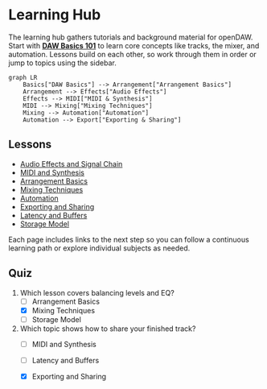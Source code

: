 # Learning Hub

The learning hub gathers tutorials and background material for openDAW.
Start with **[DAW Basics 101](./daw-basics-101.md)** to learn core concepts
like tracks, the mixer, and automation. Lessons build on each other, so work
through them in order or jump to topics using the sidebar.

```mermaid
graph LR
    Basics["DAW Basics"] --> Arrangement["Arrangement Basics"]
    Arrangement --> Effects["Audio Effects"]
    Effects --> MIDI["MIDI & Synthesis"]
    MIDI --> Mixing["Mixing Techniques"]
    Mixing --> Automation["Automation"]
    Automation --> Export["Exporting & Sharing"]
```

## Lessons

- [Audio Effects and Signal Chain](./lessons/audio-effects-and-signal-chain.md)
- [MIDI and Synthesis](./lessons/midi-and-synthesis.md)
- [Arrangement Basics](./lessons/arrangement-basics.md)
- [Mixing Techniques](./lessons/mixing-techniques.md)
- [Automation](./lessons/automation.md)
- [Exporting and Sharing](./lessons/exporting-and-sharing.md)
- [Latency and Buffers](./how-it-works/latency-and-buffers.md)
- [Storage Model](./how-it-works/storage-model.md)

Each page includes links to the next step so you can follow a continuous
learning path or explore individual subjects as needed.

## Quiz

1. Which lesson covers balancing levels and EQ?
   - [ ] Arrangement Basics
   - [x] Mixing Techniques
   - [ ] Storage Model
2. Which topic shows how to share your finished track?
   - [ ] MIDI and Synthesis
   - [ ] Latency and Buffers
   - [x] Exporting and Sharing

